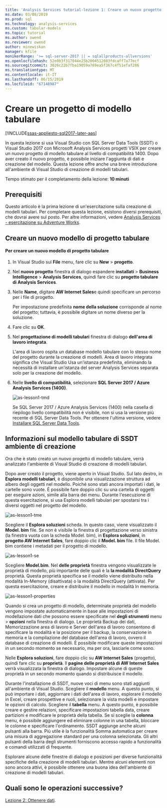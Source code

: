 ```yaml
---
title: 'Analysis Services tutorial-lezione 1: Creare un nuovo progetto di modello tabulare | Microsoft Docs'
ms.date: 03/08/2019
ms.prod: sql
ms.technology: analysis-services
ms.custom: tabular-models
ms.topic: tutorial
ms.author: owend
ms.reviewer: owend
author: minewiskan
manager: kfile
monikerRange: '>= sql-server-2017 || = sqlallproducts-allversions'
ms.openlocfilehash: 52e0b3f317044e25b2004512083fdcaff7a77ecf
ms.sourcegitcommit: 3026c22b7fba19059a769ea5f367c4f51efaf286
ms.translationtype: MT
ms.contentlocale: it-IT
ms.lasthandoff: 06/15/2019
ms.locfileid: "67148987"
---
```

# <a name="create-a-tabular-model-project"></a>Creare un progetto di modello tabulare

[!INCLUDE[ssas-appliesto-sql2017-later-aas](../../includes/ssas-appliesto-sql2017-later-aas.md)]

In questa lezione si usa Visual Studio con SQL Server Data Tools (SSDT) o Visual Studio 2017 con Microsoft Analysis Services progetti VSIX per creare un nuovo progetto di modello tabulare al livello di compatibilità 1400. Dopo aver creato il nuovo progetto, è possibile iniziare l'aggiunta di dati e creazione del modello. Questa lezione offre anche una breve introduzione all'ambiente di Visual Studio di creazione di modelli tabulari.  
  
Tempo stimato per il completamento della lezione: **10 minuti**  
  
## <a name="prerequisites"></a>Prerequisiti

Questo articolo è la prima lezione di un'esercitazione sulla creazione di modelli tabulari. Per completare questa lezione, esistono diversi prerequisiti, che dovrai avere sul posto. Per altre informazioni, vedere [Analysis Services - esercitazione su Adventure Works](../tutorial-tabular-1400/as-adventure-works-tutorial.md).  
  
## <a name="create-a-new-tabular-model-project"></a>Creare un nuovo modello di progetto tabulare  
  
#### <a name="to-create-a-new-tabular-model-project"></a>Per creare un nuovo modello di progetto tabulare  
  
1.  In Visual Studio sul **File** menu, fare clic su **New** > **progetto**.  
  
2.  Nel **nuovo progetto** finestra di dialogo espandere **installati** > **Business Intelligence** > **Analysis Services**, quindi fare clic su **progetto tabulare di Analysis Services**.  
  
3.  Nelle **Name**, digitare **AW Internet Sales**e quindi specificare un percorso per i file di progetto.  
  
    Per impostazione predefinita **nome della soluzione** corrisponde al nome del progetto; tuttavia, è possibile digitare un nome diverso per la soluzione.  
  
4.  Fare clic su **OK**.  
  
5.  Nel **progettazione di modelli tabulari** finestra di dialogo **dell'area di lavoro integrata**.  
  
    L'area di lavoro ospita un database modello tabulare con lo stesso nome del progetto durante la creazione di modelli. Area di lavoro integrata significa che Visual Studio Usa un'istanza predefinita, eliminando la necessità di installare un'istanza del server Analysis Services separata solo per la creazione del modello.
      
6.  Nelle **livello di compatibilità**, selezionare **SQL Server 2017 / Azure Analysis Services (1400)**.   
 
    ![as-lesson1-tmd](../tutorial-tabular-1400/media/as-lesson1-tmd.png)
      
    Se SQL Server 2017 / Azure Analysis Services (1400) nella casella di riepilogo livello compatibilità non è visibile, non si usa la versione più recente di SQL Server Data Tools. Per ottenere l'ultima versione, vedere [Installare SQL Server Data Tools](https://docs.microsoft.com/sql/ssdt/download-sql-server-data-tools-ssdt).  
      
  
## <a name="understanding-the-ssdt-tabular-model-authoring-environment"></a>Informazioni sul modello tabulare di SSDT ambiente di creazione  

Ora che è stato creato un nuovo progetto di modello tabulare, verrà analizzato l'ambiente di Visual Studio di creazione di modelli tabulari.  
  
Dopo aver creato il progetto, viene aperto in Visual Studio. Sul lato destro, in **Esplora modelli tabulari**, è disponibile una visualizzazione struttura ad albero degli oggetti nel modello. Poiché sono stati ancora importati i dati, le cartelle sono vuote. È possibile fare doppio clic su una cartella di oggetti per eseguire azioni, simile alla barra dei menu. Durante l'esecuzione di questa esercitazione, si usa Esplora modelli tabulari per spostarsi tra i diversi oggetti nel progetto del modello.

![as-lesson1-tme](../tutorial-tabular-1400/media/as-lesson1-tme.png)

Scegliere il **Esplora soluzioni** scheda. In questo caso, viene visualizzato il **Model. bim** file. Se non è visibile la finestra di progettazione verso sinistra (la finestra vuota con la scheda Model. bim), in **Esplora soluzioni**, in **progetto AW Internet Sales**, fare doppio clic il **Model. bim** file. Il file Model. bim contiene i metadati per il progetto di modello. 

![as-lesson1-se](../tutorial-tabular-1400/media/as-lesson1-se.png)
  
Scegliere **Model.bim**. Nel **delle proprietà** finestra vengono visualizzate le proprietà di modello, più importante delle quali è la **la modalità DirectQuery** proprietà. Questa proprietà specifica se il modello viene distribuito nella modalità In-Memory (disattivata) o la modalità DirectQuery (attivata). Per questa esercitazione, creare e distribuire il modello in modalità In memoria.

![as-lesson1-properties](../tutorial-tabular-1400/media/as-lesson1-properties.png)
  
Quando si crea un progetto di modello, determinate proprietà del modello vengono impostate automaticamente in base alle impostazioni di modellazione dati che possono essere specificate nel **degli strumenti** menu > **opzioni** nella finestra di dialogo. Le proprietà Backup dei dati, Memorizzazione area di lavoro e Server dell'area di lavoro consentono di specificare la modalità e la posizione per il backup, la conservazione in memoria e la compilazione del database dell'area di lavoro, ovvero il database di creazione di modelli. È possibile modificare queste impostazioni in un secondo momento se necessario, ma per ora, lasciarle come sono.  

Nelle **Esplora soluzioni**, fare doppio clic su **AW Internet Sales** (progetto), quindi fare clic su **proprietà**. Il **pagine delle proprietà di AW Internet Sales** verrà visualizzata la finestra di dialogo. Impostare alcune di queste proprietà in un secondo momento quando si distribuisce il modello.  
  
Durante l'installazione di SSDT, nuove voci di menu sono stati aggiunti all'ambiente di Visual Studio. Scegliere il **modello** menu. A questo punto, si può importare i dati, aggiornare i dati dell'area di lavoro, esplorare il modello in Excel, creare prospettive e ruoli, selezionare la vista modelli e impostare le opzioni di calcolo. Scegliere il **tabella** menu. A questo punto, è possibile creare e gestire relazioni, specificare impostazioni tabella data, creare partizioni e modificare le proprietà della tabella. Se si sceglie la **colonna** menu, è possibile aggiungere ed eliminare colonne in una tabella, bloccare le colonne e specificare l'ordinamento. SSDT aggiunge anche alcuni pulsanti alla barra. Più utile è la funzionalità Somma automatica per creare una misura di aggregazione standard per una colonna selezionata. Gli altri pulsanti della barra degli strumenti forniscono accesso rapido a funzionalità e comandi utilizzati di frequente.  
  
Esplorare alcune delle finestre di dialogo e posizioni per diverse funzionalità specifiche della creazione di modelli tabulari. Mentre alcuni elementi non sono ancora attivi, è possibile ottenere una buona idea dell'ambiente di creazione di modelli tabulari.  
  

## <a name="whats-next"></a>Quali sono le operazioni successive?

[Lezione 2: Ottenere dati](../tutorial-tabular-1400/as-lesson-2-get-data.md).

  
  
  
